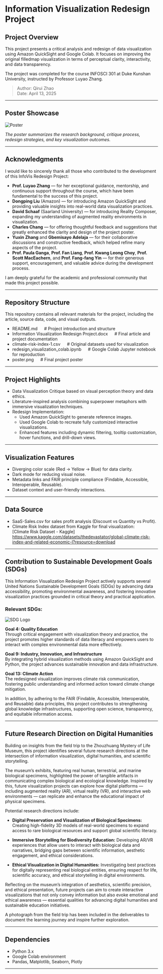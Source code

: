 # Information Visualization Redesign Project

## Project Overview

This project presents a critical analysis and redesign of data visualization using Amazon QuickSight and Google Colab. 
It focuses on improving the original filledmap visualization in terms of perceptual clarity, interactivity, and data transparency.

The project was completed for the course INFOSCI 301 at Duke Kunshan University, instructed by Professor Luyao Zhang.

> Author: Qirui Zhao  
> Date: April 13, 2025

---

## Poster Showcase

![Poster](Poster.png)

*The poster summarizes the research background, critique process, redesign strategies, and key visualization outcomes.*

---

## Acknowledgments

I would like to sincerely thank all those who contributed to the development of this InfoVis Redesign Project:

- **Prof. Luyao Zhang** — for her exceptional guidance, mentorship, and continuous support throughout the course, which have been fundamental to the success of this project.
- **Dongping Liu** (Amazon) — for introducing Amazon QuickSight and providing valuable insights into real-world data visualization practices.
- **David Schaaf** (Saarland University) — for introducing Reality Composer, expanding my understanding of augmented reality environments in visualization.
- **Charles Chang** — for offering thoughtful feedback and suggestions that greatly enhanced the clarity and design of the project poster.
- **Yuxin Zhang** and **Gbemisayo Adelaja** — for their collaborative discussions and constructive feedback, which helped refine many aspects of the project.
- **Prof. Paula Ganga**, **Prof. Fan Liang**, **Prof. Kwang Leong Choy**, **Prof. Scott MacEachern**, and **Prof. Fang-fang Yin** — for their generous support, encouragement, and valuable advice during the development process.

I am deeply grateful for the academic and professional community that made this project possible.

---

## Repository Structure

This repository contains all relevant materials for the project, including the article, source data, code, and visual outputs.


- README.md                                         &emsp; # Project introduction and structure
- Information Visualization Redesign Project.docx   &emsp; # Final article and project documentation
- climate-risk-index-1.csv                          &emsp; # Original datasets used for visualization
- redesign_visualization_colab.ipynb                &emsp; # Google Colab Jupyter notebook for reproduction
- poster.png                                       &emsp; # Final project poster



---

## Project Highlights

- Data Visualization Critique based on visual perception theory and data ethics.
- Literature-inspired analysis combining superpower metaphors with immersive visualization techniques.
- Redesign Implementation:
  - Used Amazon QuickSight to generate reference images.
  - Used Google Colab to recreate fully customized interactive visualizations.
  - Enhanced features including dynamic filtering, tooltip customization, hover functions, and drill-down views.

---

## Visualization Features

- Diverging color scale (Red → Yellow → Blue) for data clarity.
- Dark mode for reducing visual noise.
- Metadata links and FAIR principle compliance (Findable, Accessible, Interoperable, Reusable).
- Dataset context and user-friendly interactions.

---

## Data Source

- SaaS-Sales.csv for sales profit analysis (Discount vs Quantity vs Profit).
- Climate Risk Index dataset from Kaggle for final visualization:  
[Climate Risk Dataset - Kaggle] https://www.kaggle.com/datasets/thedevastator/global-climate-risk-index-and-related-economic-l?resource=download

---

## Contribution to Sustainable Development Goals (SDGs)

This Information Visualization Redesign Project actively supports several United Nations Sustainable Development Goals (SDGs) by advancing data accessibility, promoting environmental awareness, and fostering innovative visualization practices grounded in critical theory and practical application.

### Relevant SDGs:

![SDG Logo](https://vcg05.cfp.cn/creative/vcg/nowater800/new/VCG211548760828.jpg?x-oss-process=image/format,webp)

  **Goal 4: Quality Education**  
  Through critical engagement with visualization theory and practice, the project promotes higher standards of data literacy and empowers users to interact with complex environmental data more effectively.

  **Goal 9: Industry, Innovation, and Infrastructure**  
  By integrating hybrid visualization methods using Amazon QuickSight and Python, the project advances sustainable innovation and data infrastructure.

  **Goal 13: Climate Action**  
  The redesigned visualization improves climate risk communication, fostering public understanding and informed action toward climate change mitigation.

In addition, by adhering to the FAIR (Findable, Accessible, Interoperable, and Reusable) data principles, this project contributes to strengthening global knowledge infrastructures, supporting open science, transparency, and equitable information access.


---

## Future Research Direction on Digital Humanities

Building on insights from the field trip to the Zhouzhuang Mystery of Life Museum, this project identifies several future research directions at the intersection of information visualization, digital humanities, and scientific storytelling.

The museum’s exhibits, featuring real human, terrestrial, and marine biological specimens, highlighted the power of tangible artifacts in communicating complex biological and ecological knowledge. Inspired by this, future visualization projects can explore how digital platforms — including augmented reality (AR), virtual reality (VR), and interactive web environments — can replicate and enhance the educational impact of physical specimens.

Potential research directions include:

- **Digital Preservation and Visualization of Biological Specimens:** Creating high-fidelity 3D models of real-world specimens to expand access to rare biological resources and support global scientific literacy.

- **Immersive Storytelling for Biodiversity Education:** Developing AR/VR experiences that allow users to interact with biological data and narratives, bridging gaps between scientific information, aesthetic engagement, and ethical considerations.

- **Ethical Visualization in Digital Humanities:** Investigating best practices for digitally representing real biological entities, ensuring respect for life, scientific accuracy, and ethical storytelling in digital environments.

Reflecting on the museum’s integration of aesthetics, scientific precision, and ethical presentation, future projects can aim to create interactive visualizations that not only convey information but also evoke emotional and ethical awareness — essential qualities for advancing digital humanities and sustainable education initiatives.

A photograph from the field trip has been included in the deliverables to document the learning journey and inspire further exploration.

---

## Dependencies

- Python 3.x  
- Google Colab environment  
- Pandas, Matplotlib, Seaborn, Plotly

---
